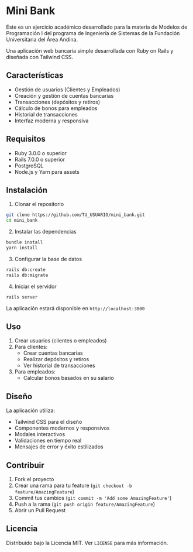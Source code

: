 # Mini Bank

Este es un ejercicio académico desarrollado para la materia de Modelos de Programación I del programa de Ingeniería de Sistemas de la Fundación Universitaria del Área Andina.

Una aplicación web bancaria simple desarrollada con Ruby on Rails y diseñada con Tailwind CSS.

## Características

- Gestión de usuarios (Clientes y Empleados)
- Creación y gestión de cuentas bancarias
- Transacciones (depósitos y retiros)
- Cálculo de bonos para empleados
- Historial de transacciones
- Interfaz moderna y responsiva

## Requisitos

- Ruby 3.0.0 o superior
- Rails 7.0.0 o superior
- PostgreSQL
- Node.js y Yarn para assets

## Instalación

1. Clonar el repositorio
```bash
git clone https://github.com/TU_USUARIO/mini_bank.git
cd mini_bank
```

2. Instalar las dependencias
```bash
bundle install
yarn install
```

3. Configurar la base de datos
```bash
rails db:create
rails db:migrate
```

4. Iniciar el servidor
```bash
rails server
```

La aplicación estará disponible en `http://localhost:3000`

## Uso

1. Crear usuarios (clientes o empleados)
2. Para clientes:
   - Crear cuentas bancarias
   - Realizar depósitos y retiros
   - Ver historial de transacciones
3. Para empleados:
   - Calcular bonos basados en su salario

## Diseño

La aplicación utiliza:
- Tailwind CSS para el diseño
- Componentes modernos y responsivos
- Modales interactivos
- Validaciones en tiempo real
- Mensajes de error y éxito estilizados

## Contribuir

1. Fork el proyecto
2. Crear una rama para tu feature (`git checkout -b feature/AmazingFeature`)
3. Commit tus cambios (`git commit -m 'Add some AmazingFeature'`)
4. Push a la rama (`git push origin feature/AmazingFeature`)
5. Abrir un Pull Request

## Licencia

Distribuido bajo la Licencia MIT. Ver `LICENSE` para más información.
